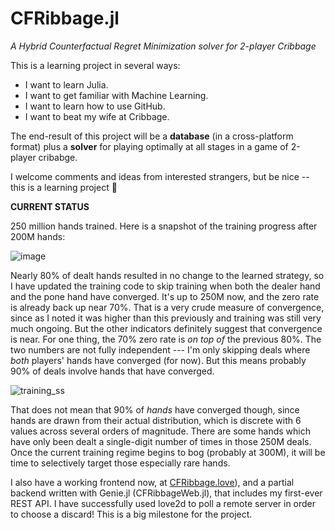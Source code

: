 # CFRibbage.jl
*A Hybrid Counterfactual Regret Minimization solver for 2-player Cribbage*

This is a learning project in several ways:
- I want to learn Julia.
- I want to get familiar with Machine Learning.
- I want to learn how to use GitHub.
- I want to beat my wife at Cribbage.

The end-result of this project will be a **database** (in a cross-platform format) plus a **solver** for playing optimally at all stages in a game of 2-player cribabge. 

I welcome comments and ideas from interested strangers, but be nice -- this is a learning project 😬

**CURRENT STATUS**

250 million hands trained. Here is a snapshot of the training progress after 200M hands:

![image](https://user-images.githubusercontent.com/6075739/210567253-9dabd626-35d7-4350-912e-33aa935a0e21.png)

Nearly 80% of dealt hands resulted in no change to the learned strategy, so I have updated the training code to skip training when both the dealer hand and the pone hand have converged. It's up to 250M now, and the zero rate is already back up near 70%. That is a very crude measure of convergence, since as I noted it was higher than this previously and training was still very much ongoing. But the other indicators definitely suggest that convergence is near. For one thing, the 70% zero rate is *on top of* the previous 80%. The two numbers are not fully independent --- I'm only skipping deals where *both* players' hands have converged (for now). But this means probably 90% of deals involve hands that have converged. 

![training_ss](https://user-images.githubusercontent.com/6075739/227777883-50a75653-df86-4ee7-a11e-15672c0c5a38.png)

That does not mean that 90% of *hands* have converged though, since hands are drawn from their actual distribution, which is discrete with 6 values across several orders of magnitude. There are some hands which have only been dealt a single-digit number of times in those 250M deals. Once the current training regime begins to bog (probably at 300M), it will be time to selectively target those especially rare hands.

I also have a working frontend now, at [CFRibbage.love](https://github.com/richardbuckalew/CFRibbage.love)), and a partial backend written with Genie.jl (CFRibbageWeb.jl), that includes my first-ever REST API. I have successfully used love2d to poll a remote server in order to choose a discard! This is a big milestone for the project.

